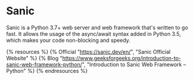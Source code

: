 # Sanic

Sanic is a Python 3.7+ web server and web framework that&#39;s written to go fast. It allows the usage of the async/await syntax added in Python 3.5, which makes your code non-blocking and speedy.

{% resources %}
  {% Official "https://sanic.dev/en/", "Sanic Official Website" %}
  {% Blog "https://www.geeksforgeeks.org/introduction-to-sanic-web-framework-python/", "Introduction to Sanic Web Framework – Python" %}
{% endresources %}

